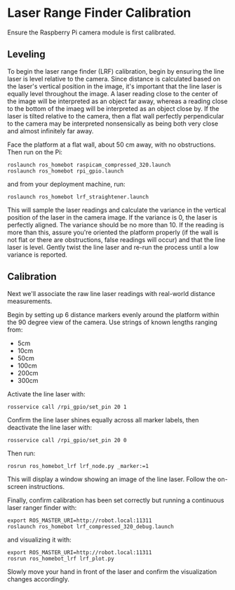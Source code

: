 Laser Range Finder Calibration
==============================

Ensure the Raspberry Pi camera module is first calibrated.

Leveling
--------

To begin the laser range finder (LRF) calibration, begin by ensuring the line laser is level relative to the camera. Since distance is calculated based on the laser's vertical position in the image, it's important that the line laser is equally level throughout the image. A laser reading close to the center of the image will be interpreted as an object far away, whereas a reading close to the bottom of the imaeg will be interpreted as an object close by. If the laser is tilted relative to the camera, then a flat wall perfectly perpendicular to the camera may be interpreted nonsensically as being both very close and almost infinitely far away.

Face the platform at a flat wall, about 50 cm away, with no obstructions. Then run on the Pi:

    roslaunch ros_homebot raspicam_compressed_320.launch
    roslaunch ros_homebot rpi_gpio.launch

and from your deployment machine, run:

    roslaunch ros_homebot lrf_straightener.launch

This will sample the laser readings and calculate the variance in the vertical position of the laser in the camera image. If the variance is 0, the laser is perfectly aligned. The variance should be no more than 10. If the reading is more than this, assure you're oriented the platform properly (if the wall is not flat or there are obstructions, false readings will occur) and that the line laser is level. Gently twist the line laser and re-run the process until a low variance is reported.

Calibration
-----------

Next we'll associate the raw line laser readings with real-world distance measurements.

Begin by setting up 6 distance markers evenly around the platform within the 90 degree view of the camera. Use strings of known lengths ranging from:

* 5cm
* 10cm
* 50cm
* 100cm
* 200cm
* 300cm

Activate the line laser with:

    rosservice call /rpi_gpio/set_pin 20 1

Confirm the line laser shines equally across all marker labels, then deactivate the line laser with:

    rosservice call /rpi_gpio/set_pin 20 0

Then run:

    rosrun ros_homebot_lrf lrf_node.py _marker:=1

This will display a window showing an image of the line laser. Follow the on-screen instructions.

Finally, confirm calibration has been set correctly but running a continuous laser ranger finder with:

    export ROS_MASTER_URI=http://robot.local:11311
    roslaunch ros_homebot lrf_compressed_320_debug.launch

and visualizing it with:

    export ROS_MASTER_URI=http://robot.local:11311
    rosrun ros_homebot_lrf lrf_plot.py

Slowly move your hand in front of the laser and confirm the visualization changes accordingly.
